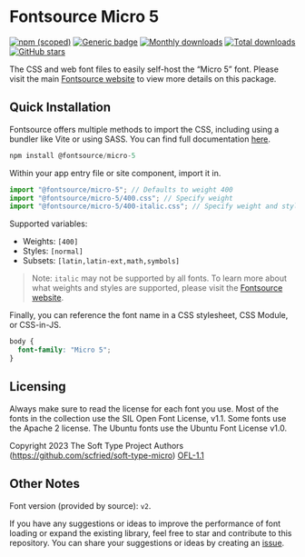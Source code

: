 # Fontsource Micro 5

[![npm (scoped)](https://img.shields.io/npm/v/@fontsource/micro-5?color=brightgreen)](https://www.npmjs.com/package/@fontsource/micro-5) [![Generic badge](https://img.shields.io/badge/fontsource-passing-brightgreen)](https://github.com/fontsource/fontsource) [![Monthly downloads](https://badgen.net/npm/dm/@fontsource/micro-5)](https://github.com/fontsource/fontsource) [![Total downloads](https://badgen.net/npm/dt/@fontsource/micro-5)](https://github.com/fontsource/fontsource) [![GitHub stars](https://img.shields.io/github/stars/fontsource/fontsource.svg?style=social&label=Star)](https://github.com/fontsource/fontsource/stargazers)

The CSS and web font files to easily self-host the “Micro 5” font. Please visit the main [Fontsource website](https://fontsource.org/fonts/micro-5) to view more details on this package.

## Quick Installation

Fontsource offers multiple methods to import the CSS, including using a bundler like Vite or using SASS. You can find full documentation [here](https://fontsource.org/docs/getting-started/introduction).

```javascript
npm install @fontsource/micro-5
```

Within your app entry file or site component, import it in.

```javascript
import "@fontsource/micro-5"; // Defaults to weight 400
import "@fontsource/micro-5/400.css"; // Specify weight
import "@fontsource/micro-5/400-italic.css"; // Specify weight and style
```

Supported variables:
- Weights: `[400]`
- Styles: `[normal]`
- Subsets: `[latin,latin-ext,math,symbols]`

> Note: `italic` may not be supported by all fonts. To learn more about what weights and styles are supported, please visit the [Fontsource website](https://fontsource.org/fonts/micro-5).

Finally, you can reference the font name in a CSS stylesheet, CSS Module, or CSS-in-JS.

```css
body {
  font-family: "Micro 5";
}
```

## Licensing
Always make sure to read the license for each font you use. Most of the fonts in the collection use the SIL Open Font License, v1.1. Some fonts use the Apache 2 license. The Ubuntu fonts use the Ubuntu Font License v1.0.

Copyright 2023 The Soft Type Project Authors (https://github.com/scfried/soft-type-micro)
[OFL-1.1](https://openfontlicense.org)

## Other Notes
Font version (provided by source): `v2`.

If you have any suggestions or ideas to improve the performance of font loading or expand the existing library, feel free to star and contribute to this repository. You can share your suggestions or ideas by creating an [issue](https://github.com/fontsource/fontsource/issues).